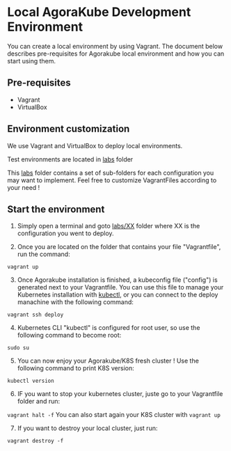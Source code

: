 # Local AgoraKube Development Environment

You can create a local environment by using Vagrant. 
The document below describes pre-requisites for Agorakube local environment and how you can start using them.

## Pre-requisites

* Vagrant
* VirtualBox

## Environment customization

We use Vagrant and VirtualBox to deploy local environments.

Test environments are located in [labs](./labs) folder

This [labs](./labs) folder contains a set of sub-folders for each configuration you may want to implement. Feel free to customize VagrantFiles according to your need !
    

## Start the environment

1) Simply open a terminal and goto [labs/XX](./labs) folder where XX is the configuration you went to deploy.

2) Once you are located on the folder that contains your file "Vagrantfile", run the command:

`vagrant up`

3) Once Agorakube installation is finished, a kubeconfig file ("config") is generated next to your Vagrantfile. You can use this file to manage your Kubernetes installation with [kubectl](https://kubernetes.io/docs/tasks/tools/install-kubectl/), or you can connect to the deploy manachine with the following command:

`vagrant ssh deploy`

4) Kubernetes CLI "kubectl" is configured for root user, so use the following command to become root:

`sudo su`

5) You can now enjoy your Agorakube/K8S fresh cluster ! Use the following command to print K8S version:

`kubectl version`

6) IF you want to stop your kubernetes cluster, juste go to your Vagrantfile folder and run:

`vagrant halt -f`     You can also start again your K8S cluster with ```vagrant up```

7) If you want to destroy your local cluster, just run:

`vagrant destroy -f` 
